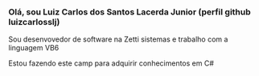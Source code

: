 ### Olá, sou Luiz Carlos dos Santos Lacerda Junior (perfil github luizcarlosslj)

Sou desenvovedor de software na Zetti sistemas e trabalho com a linguagem VB6

Estou fazendo este camp para adquirir conhecimentos em C#
